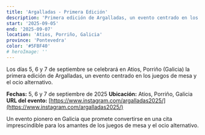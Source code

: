 ```yaml
---
title: 'Argalladas - Primera Edición'
description: 'Primera edición de Argalladas, un evento centrado en los juegos de mesa y el ocio alternativo en Galicia.'
start: '2025-09-05'
end: '2025-09-07'
location: 'Atios, Porriño, Galicia'
province: 'Pontevedra'
color: '#5FBF40'
# heroImage: ''
---
```


Los días 5, 6 y 7 de septiembre se celebrará en Atios, Porriño (Galicia) la primera edición de Argalladas, un evento centrado en los juegos de mesa y el ocio alternativo.

**Fechas:** 5, 6 y 7 de septiembre de 2025
**Ubicación:** Atios, Porriño, Galicia
**URL del evento:** [https://www.instagram.com/argalladas2025/](https://www.instagram.com/argalladas2025/)

Un evento pionero en Galicia que promete convertirse en una cita imprescindible para los amantes de los juegos de mesa y el ocio alternativo.
